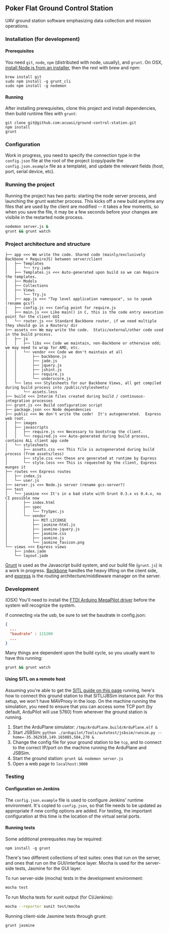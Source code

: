 ## Poker Flat Ground Control Station

UAV ground station software emphasizing data collection and mission operations.

### Installation (for development)

#### Prerequisites

You need ```git```, ```node```, ```npm``` (distributed with node, usually), and ```grunt```.  On OSX, [install Node.js from an installer](http://nodejs.org/#download), then the rest with brew and npm:

```
brew install git
sudo npm install -g grunt_cli
sudo npm install -g nodemon
```

#### Running

After installing prerequisites, clone this project and install dependencies, then build runtime files with ```grunt```:

```
git clone git@github.com:acuasi/ground-control-station.git
npm install
grunt
```

### Configuration

Work in progress, you need to specify the connection type in the ```config.json``` file at the root of the project (copy/paste the ```config.json.example``` file as a template), and update the relevant fields (host, port, serial device, etc).

### Running the project

Running the project has two parts: starting the node server process, and launching the grunt watcher process.  This kicks off a new build anytime any files that are used by the client are modified -- it takes a few moments, so when you save the file, it may be a few seconds before your changes are visibile in the restarted node process.

```bash
nodemon server.js &
grunt && grunt watch
```

### Project architecture and structure

```
├── app <<< We write the code. Shared code (mainly/exclusively Backbone + RequireJS) between server/client
│   ├── Templates
│   │   └── try.jade
│   ├── Templates.js <<< Auto-generated upon build so we can Require the templates.
│   ├── Models
│   ├── Collections
│   ├── Views
│   │   └── Try.js
│   ├── app.js <<< "Top level application namespace", so to speak (rename gcs?)
│   ├── config.js <<< Config point for require.js
│   ├── main.js <<< Like main() in C, this is the code entry execution point for the client GUI
│   └── router.js <<< Standard Backbone router, if we need multiple they should go in a Routers/ dir
├── assets <<< We may write the code.  Static/external/other code used in the build process.
│   ├── js
│   │   ├── libs <<< Code we maintain, non-Backbone or otherwise odd; we may need to wrap for AMD, etc.
│   │   └── vendor <<< Code we don't maintain at all
│   │       ├── backbone.js
│   │       ├── jade.js
│   │       ├── jquery.js
│   │       ├── jshint.js
│   │       ├── require.js
│   │       └── underscore.js
│   └── less <<< Stylesheets for our Backbone Views, all get compiled during build process into /public/stylesheets/
│       └── assets.less
├── build <<< Interim files created during build / continuous-integration processes
├── grunt.js <<< Build configuration script
├── package.json <<< Node dependencies
├── public <<< We don't write the code!  It's autogenerated.  Express web root.
│   ├── images
│   ├── javascripts
│   │   ├── require.js <<< Necessary to bootstrap the client.
│   │   └── required.js <<< Auto-generated during build process, contains ALL client app code
│   └── stylesheets
│       ├── assets.css <<< This file is autogenerated during build process (from assets/less)
│       ├── style.css <<< these are generated at runtime by Express
│       └── style.less <<< This is requested by the client, Express munges it
├── routes <<< Express routes
│   ├── index.js
│   └── user.js
├── server.js <<< Node.js server (rename gcs-server?)
├── test
│   └── jasmine <<< It's in a bad state with Grunt 0.3.x vs 0.4.x, no CI possible now
│       ├── index.html
│       ├── spec
│       │   └── TrySpec.js
│       └── vendor
│           ├── MIT.LICENSE
│           ├── jasmine-html.js
│           ├── jasmine-jquery.js
│           ├── jasmine.css
│           ├── jasmine.js
│           └── jasmine_favicon.png
└── views <<< Express views
    ├── index.jade
    └── layout.jade
```

[Grunt](http://gruntjs.com/) is used as the Javascript build system, and our build file (```grunt.js```) is a work in progress.  [Backbone](http://backbonejs.org/) handles the heavy lifting on the client side, and [express](http://expressjs.com/) is the routing architecture/middleware manager on the server.

### Development
(OSX) You'll need to install the [FTDI Arduino MegaPilot driver](http://www.ftdichip.com/Drivers/VCP.htm) before the system will recognize the system.

if connecting via the usb, be sure to set the baudrate in config.json:

```json
{
  ...
  "baudrate" : 115200
  ...
}
```

Many things are dependent upon the build cycle, so you usually want to have this running:

```bash
grunt && grunt watch
```

#### Using SITL on a remote host

Assuming you're able to get the [SITL guide on this page](http://dev.ardupilot.com/software-in-the-loop-sitl/) running, here's how to connect this ground station to that SITL/JBSim instance pair.  For this setup, we won't have MAVProxy in the loop.  On the machine running the simulation, you need to ensure that you can access some TCP port (by default, ArduPilot will use 5760) from wherever the ground station is running.

 1. Start the ArduPlane simulator: ```/tmp/ArduPlane.build/ArduPlane.elf &```
 2. Start JSBSim: ```python ./ardupilot/Tools/autotest/jsbsim/runsim.py --home=-35.362938,149.165085,584,270 &```
 3. Change the config file for your ground station to be ```tcp```, and to connect to the correct IP/port on  the machine running the ArduPlane and JSBSim.
 4. Start the ground station: ```grunt && nodemon server.js```
 5. Open a web page to ```localhost:3000```

### Testing

#### Configuration on Jenkins

The ```config.json.example``` file is used to configure Jenkins' runtime environment.  It's copied to ```config.json```, so that file needs to be updated as appropriate if new config options are added.  For testing, the important configuration at this time is the location of the virtual serial ports.

#### Running tests

Some additional prerequsites may be required:

```
npm install -g grunt
```

There's two different collections of test suites: ones that run on the server, and ones that run on the GUI/interface layer.  Mocha is used for the server-side tests, Jasmine for the GUI layer.

To run server-side (mocha) tests in the development environment:

```bash
mocha test
```

To run Mocha tests for xunit output (for CI/Jenkins):

```bash
mocha --reporter xunit test/mocha
```

Running client-side Jasmine tests through grunt:

```bash
grunt jasmine
```
